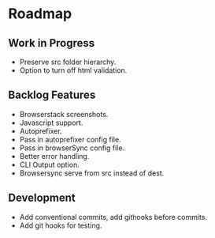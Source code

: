 # Roadmap

## Work in Progress

* Preserve src folder hierarchy.
* Option to turn off html validation.

## Backlog Features

* Browserstack screenshots.
* Javascript support.
* Autoprefixer.
* Pass in autoprefixer config file.
* Pass in browserSync config file.
* Better error handling.
* CLI Output option.
* Browsersync serve from src instead of dest.

## Development

* Add conventional commits, add githooks before commits.
* Add git hooks for testing.

